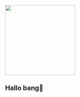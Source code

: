 <img src="https://avatars.githubusercontent.com/SenkuXZ" width="225" height="225"/>


## Hallo bang👋
